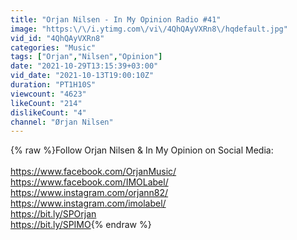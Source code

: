 ```yaml
---
title: "Orjan Nilsen - In My Opinion Radio #41"
image: "https:\/\/i.ytimg.com\/vi\/4QhQAyVXRn8\/hqdefault.jpg"
vid_id: "4QhQAyVXRn8"
categories: "Music"
tags: ["Orjan","Nilsen","Opinion"]
date: "2021-10-29T13:15:39+03:00"
vid_date: "2021-10-13T19:00:10Z"
duration: "PT1H10S"
viewcount: "4623"
likeCount: "214"
dislikeCount: "4"
channel: "Ørjan Nilsen"
---
```

{% raw %}Follow Orjan Nilsen &amp; In My Opinion on Social Media:<br /><br /><a rel="nofollow" target="blank" href="https://www.facebook.com/OrjanMusic/">https://www.facebook.com/OrjanMusic/</a><br /><a rel="nofollow" target="blank" href="https://www.facebook.com/IMOLabel/">https://www.facebook.com/IMOLabel/</a><br /><a rel="nofollow" target="blank" href="https://www.instagram.com/orjann82/">https://www.instagram.com/orjann82/</a><br /><a rel="nofollow" target="blank" href="https://www.instagram.com/imolabel/">https://www.instagram.com/imolabel/</a><br /><a rel="nofollow" target="blank" href="https://bit.ly/SPOrjan">https://bit.ly/SPOrjan</a><br /><a rel="nofollow" target="blank" href="https://bit.ly/SPIMO">https://bit.ly/SPIMO</a>{% endraw %}
